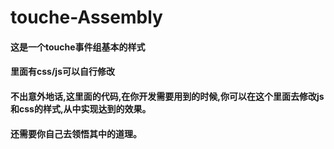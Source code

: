 # touche-Assembly
#### 这是一个touche事件组基本的样式
#### 里面有css/js可以自行修改
#### 不出意外地话,这里面的代码,在你开发需要用到的时候,你可以在这个里面去修改js和css的样式,从中实现达到的效果。
#### 还需要你自己去领悟其中的道理。
